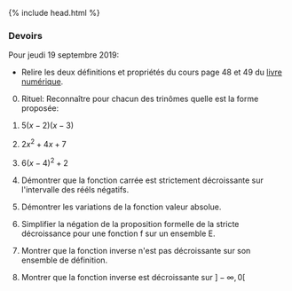 {% include head.html %}

### Devoirs

Pour jeudi 19 septembre 2019: 

*  Relire les deux définitions et propriétés du cours page 48 et 49 du [livre numérique](https://fr.calameo.com/read/000596729923535cd3427).

0. Rituel: Reconnaître pour chacun des trinômes quelle est la forme proposée:
 1. $5(x-2)(x-3)$
 2. $2x^2+4x+7$
 3. $6(x-4)^2+2$

6. Démontrer que la fonction carrée est strictement décroissante sur l'intervalle des rééls négatifs.

6. Démontrer les variations de la fonction valeur absolue.

4. Simplifier la négation de la proposition formelle de la stricte décroissance pour une fonction f sur un ensemble E.

7. Montrer que la fonction inverse n'est pas décroissante sur son ensemble de définition.

15. Montrer que la fonction inverse est décroissante sur $]-\infty, 0[$


<!--
10. Rappeler la définition d'une fonction impaire.

11. Montrer que la fonction $h(x)=1+x^3$ n'est pas impaire.

12. Rappeler la définition du nombre racine carrée de 2.

13. Proposer un énoncé mathématique qui exprime le bien fondé de la définition précédente.

14. Démontrer l'unicité dans la définition de la racine 2.

16. Montrer que la fonction racine carrée est strictement croissante sur son ensemble de définition.


1. À 14 heures à lorgues, il faisait $t_1=28.2°C$ et à 21h $t_2=25.3°C$. Quel est l'écart entre ces deux mesures et quel est l'écart absolu ? Présenter une expression formelle en $t_1$,$t_2$ pour ces deux quantités.

1. On considère les points $A_1(2;0)$ et $A_2(\pi;0)$, dans un repère orthonormé. 
  * Calculer la distance $A_1A_2$ en rappelant la formule générale (on note $A_1(x_1;y_1)$ et $A_2(x_2;y_2))$.
  * Calculer les coordonnées du vecteur $\vec{A_1A_2}$ en rappelant la formule générale.
-->
